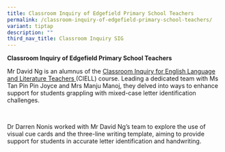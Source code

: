 ```yaml
---
title: Classroom Inquiry of Edgefield Primary School Teachers
permalink: /classroom-inquiry-of-edgefield-primary-school-teachers/
variant: tiptap
description: ""
third_nav_title: Classroom Inquiry SIG
---
```

<p><strong>Classroom Inquiry of Edgefield Primary School Teachers</strong>
</p>
<p>Mr David Ng is an alumnus of the <a href="https://elis.moe.edu.sg/elis/professional-learning/professional-learning-opportunities/courses-on-classroom-inquiry/" rel="noopener noreferrer nofollow" target="_blank">Classroom Inquiry for English Language and Literature Teachers </a>(CIELL)
course. Leading a dedicated team with Ms Tan Pin Pin Joyce and Mrs Manju
Manoj, they delved into ways to enhance support for students grappling
with mixed-case letter identification challenges.</p>
<p>&nbsp;</p>
<p>Dr Darren Nonis worked with Mr David Ng’s team to explore the use of visual
cue cards and the three-line writing template, aiming to provide support
for students in accurate letter identification and handwriting.</p>